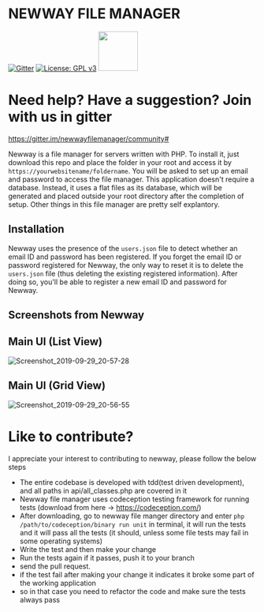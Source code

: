 # NEWWAY FILE MANAGER
[![Gitter](https://badges.gitter.im/newwayfilemanager/community.svg)](https://gitter.im/newwayfilemanager/community?utm_source=badge&utm_medium=badge&utm_campaign=pr-badge)
[![License: GPL v3](https://img.shields.io/badge/License-GPL%20v3-blue.svg)]()   [<img src="https://upload.wikimedia.org/wikipedia/commons/0/06/Facebook.svg" width="80">](https://www.facebook.com/newwayfilemanager)


# Need help? Have a suggestion? Join with us in gitter
https://gitter.im/newwayfilemanager/community#


Newway is a file manager for servers written with PHP. To install it, just download this repo and place the folder in your root and access it by `https://yourwebsitename/foldername`. You will be asked to set up an email and password to access the file manager. This application doesn't require a database. Instead, it uses a flat files as its database, which will be generated and placed outside your root directory after the completion of setup. Other things in this file manager are pretty self explantory.

## Installation
Newway uses the presence of the `users.json` file to detect whether an email ID and password has been registered. If you forget the email ID or password registered for Newway, the only way to reset it is to delete the `users.json` file (thus deleting the existing registered information). After doing so, you'll be able to register a new email ID and password for Newway.

## Screenshots from Newway

## Main UI (List View)

![Screenshot_2019-09-29_20-57-28](https://user-images.githubusercontent.com/18109258/65834852-c9653580-e2fc-11e9-964c-81b898a33b11.png)

## Main UI (Grid View)
![Screenshot_2019-09-29_20-56-55](https://user-images.githubusercontent.com/18109258/65834853-c9653580-e2fc-11e9-8466-09c4b28bb883.png)

# Like to contribute?
I appreciate your interest to contributing to newway, please follow the below steps
- The entire codebase is developed with tdd(test driven development), and all paths in api/all_classes.php are covered in it
- Newway file manager uses codeception testing framework for running tests (download from here -> https://codeception.com/) 
- After downloading, go to newway file manger directory and enter `php /path/to/codeception/binary run unit` in terminal, it will run the tests and it will pass all the tests (it should, unless some file tests may fail in some operating systems)
- Write the test and then make your change
- Run the tests again if it passes, push it to your branch
- send the pull request.
- if the test fail after making your change it indicates it broke some part of the working application
- so in that case you need to refactor the code and make sure the tests always pass
